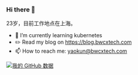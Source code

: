 ### Hi there 👋

<!--
- 🔭 I’m currently working on ...
- 🌱 I’m currently learning ...
- 👯 I’m looking to collaborate on ...
- 🤔 I’m looking for help with ...
- 💬 Ask me about ...
- 📫 How to reach me: ...
- 😄 Pronouns: ...
- ⚡ Fun fact: ...
-->

23岁，目前工作地点在上海。
- 🌱 I’m currently learning kubernetes
- ✏️ Read my blog on https://blog.bwcxtech.com
- 📫 How to reach me: yaokun@bwcxtech.com


<!--
[![我的 GitHub 数据](https://github-readme-stats.vercel.app/api?username=bwcxyk&show_icons=true&icon_color=CE1D2D&text_color=718096&bg_color=ffffff&hide_title=true)]()
-->
[![我的 GitHub 数据](https://github-readme-stats.vercel.app/api?username=bwcxyk&show_icons=true)]()
